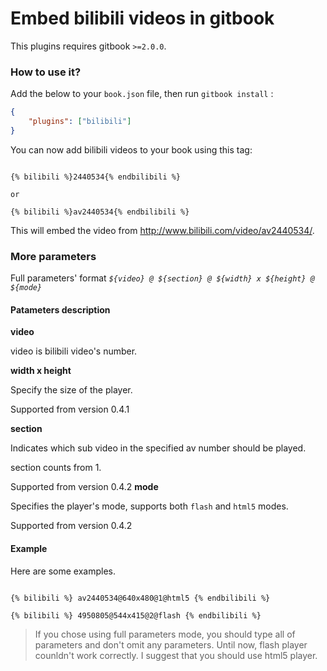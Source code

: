 Embed bilibili videos in gitbook
==============

This plugins requires gitbook `>=2.0.0`.

### How to use it?

Add the below to your `book.json` file, then run `gitbook install` :

```json
{
    "plugins": ["bilibili"]
}
```

You can now add bilibili videos to your book using this tag:

```

{% bilibili %}2440534{% endbilibili %}

or

{% bilibili %}av2440534{% endbilibili %}

```

This will embed the video from http://www.bilibili.com/video/av2440534/.

### More parameters

Full parameters' format *`${video} @ ${section} @ ${width} x ${height} @ ${mode}`*

#### Patameters description

**video**

video is bilibili video's number.

**width x height**

Specify the size of the player.

Supported from version 0.4.1

**section**

Indicates which sub video in the specified av number should be played.

section counts from 1.

Supported from version 0.4.2
**mode**

Specifies the player's mode, supports both `flash` and `html5` modes.

Supported from version 0.4.2

#### Example

Here are some examples.

```

{% bilibili %} av2440534@640x480@1@html5 {% endbilibili %}

{% bilibili %} 4950805@544x415@2@flash {% endbilibili %}

```

> If you chose using full parameters mode, you should type all of parameters and don't omit any parameters.
> Until now, flash player counldn't work correctly. I suggest that you should use html5 player.
